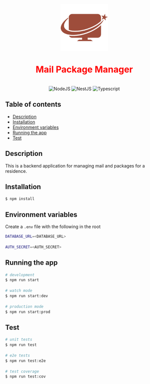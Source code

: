 <br />
<div align="center">
  <img src="./assets/logo.png" alt="mail package manager logo" height="150" />
  <h1 style="color:#9E4D3B;">
    <font color="red">Mail Package Manager</font>
  </h1>
</div>
<p align="center">
  <br />
  <img alt="NodeJS" src="https://img.shields.io/badge/Nodejs%4020.5.1-green">
  <img alt="NestJS" src="https://img.shields.io/badge/Nestjs%4010.0.0-red">
  <img alt="Typescript" src="https://img.shields.io/badge/Typescript%40latest-blue">
  <br />
</p>

## Table of contents

- [Description](#description)
- [Installation](#installation)
- [Environment variables](#environment-variables)
- [Running the app](#running-the-app)
- [Test](#test)

## Description

This is a backend application for managing mail and packages for a residence.

## Installation

```bash
$ npm install
```

## Environment variables

Create a `.env` file with the following in the root

```bash
DATABASE_URL=<DATABASE_URL>

AUTH_SECRET=<AUTH_SECRET>
```

## Running the app

```bash
# development
$ npm run start

# watch mode
$ npm run start:dev

# production mode
$ npm run start:prod
```

## Test

```bash
# unit tests
$ npm run test

# e2e tests
$ npm run test:e2e

# test coverage
$ npm run test:cov
```

